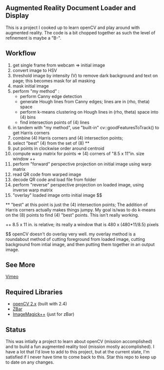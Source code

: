 Augmented Reality Document Loader and Display
-----

This is a project I cooked up to learn openCV and play around with augmented reality. The code is a bit chopped together as such the level of refinement is maybe a "B-".

Workflow
---
1. get single frame from webcam => initial image
1. convert image to HSV
2. threshold image by intensity (V) to remove dark background and text on page; 
    this becomes mask for all masking
3. mask initial image
4.  perform "my method" :
    - perform Canny edge detection
    - generate Hough lines from Canny edges; lines are in (rho, theta) space
    - perform k-means clustering on Hough lines in (rho, theta) space into (4) bins
    - find intersection points of (4) lines
9. in tandem with "my method",  use "built-in" cv::goodFeaturesToTrack() to get Harris corners
10. combine (4) Harris corners and (4) intersection points; 
11. select "best" (4) from the set of (8) **
12. put points in clockwise order around centroid
12. compute warp matrix for points => (4) corners of "8.5 x 11"in. size window ++
13. perform "forward" perspective projection on initial image using warp matrix
14. read QR code from warped image
15. decode QR code and load file from folder
16. perform "reverse" perspective projection on loaded image, using inverse warp matrix
17. "overlay" loaded image onto initial image $$

** "best" at this point is just the (4) intersection points; The addition of Harris corners actually makes things jumpy. My goal is/was to do k-means on the (8) points to find (4) "best" points. This isn't really working.

++ 8.5 x 11 in. is relative; its really a window that is 480 x (480*11/8.5) pixels

$$ openCV doesn't do overlay very well. my overlay method is a roundabout method of cutting foreground from loaded image, cutting background from intial image, and then putting them together in an output image.

See More
----
[Vimeo](https://vimeo.com/69867236)


Required Libraries
----
- [openCV 2.x](http://opencv.willowgarage.com/wiki/) (built with 2.4) 
- [ZBar](http://zbar.sourceforge.net/)
- [ImageMagick++](http://www.imagemagick.org/script/index.php) (just for zBar)    

Status
-----
This was intially a project to learn about openCV (mission accomplished) and to build a fun augmented reality tool (mission mostly accomplished). I have a lot that I'd love to add to this project, but at the current state, I'm satisfied if I never have time to come back to this. Star this repo to keep up to date on any changes.
